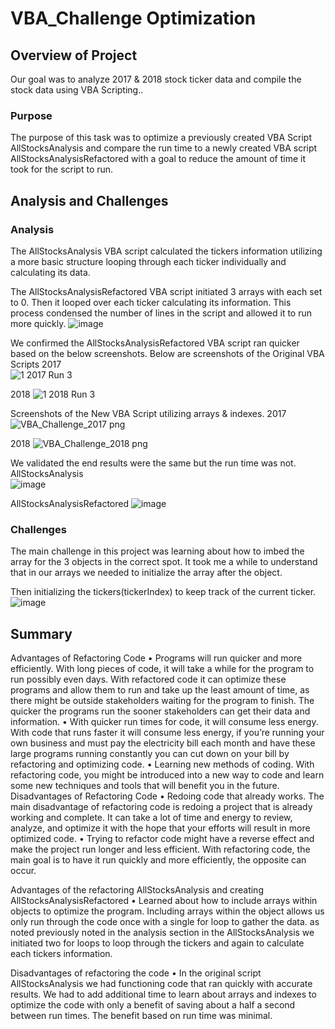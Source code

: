 # VBA_Challenge Optimization
## Overview of Project 
Our goal was to analyze 2017 & 2018 stock ticker data and compile the stock data using VBA Scripting..  
### Purpose
The purpose of this task was to optimize a previously created VBA Script AllStocksAnalysis and compare the run time to a newly created VBA script AllStocksAnalysisRefactored with a goal to reduce the amount of time it took for the script to run. 
## Analysis and Challenges
### Analysis
The AllStocksAnalysis VBA script calculated the tickers information utilizing a more basic structure looping through each ticker individually and calculating its data.  
 
The AllStocksAnalysisRefactored VBA script initiated 3 arrays with each set to 0.  Then it looped over each ticker calculating its information.  This process condensed the number of lines in the script and allowed it to run more quickly. 
![image](https://user-images.githubusercontent.com/109490755/197906206-1c8412a3-5bd2-4a27-9e80-53bdb095eb62.png)

 

We confirmed the AllStocksAnalysisRefactored VBA script ran quicker based on the below screenshots.
Below are screenshots of the Original VBA Scripts
2017						
![1  2017 Run 3](https://user-images.githubusercontent.com/109490755/197905986-d5bd3efa-3237-4848-9002-f161cd50f753.png)

2018
![1  2018 Run 3](https://user-images.githubusercontent.com/109490755/197906000-39ff5d00-49ca-4254-9ae5-c8a84a34a3cb.png)


Screenshots of the New VBA Script utilizing arrays & indexes.
2017						
![VBA_Challenge_2017 png](https://user-images.githubusercontent.com/109490755/197905948-b5fffc4c-56f7-4bd7-b219-a3e4b6084f1d.png)

2018
![VBA_Challenge_2018 png](https://user-images.githubusercontent.com/109490755/197905960-35f4582e-a795-473d-adbc-d19eeb26de98.png)


We validated the end results were the same but the run time was not.
AllStocksAnalysis				   
![image](https://user-images.githubusercontent.com/109490755/197906078-67084065-29a8-47a5-b5b1-9e6f58044474.png)

AllStocksAnalysisRefactored
![image](https://user-images.githubusercontent.com/109490755/197906081-dc4f8cf0-32ba-4442-a40a-cf25f968ec83.png)



### Challenges
The main challenge in this project was learning about how to imbed the array for the 3 objects in the correct spot.  It took me a while to understand that in our arrays we needed to initialize the array after the object.
 
Then initializing the tickers(tickerIndex) to keep track of the current ticker.
![image](https://user-images.githubusercontent.com/109490755/197906158-878c39e0-5f30-4e95-bf2f-582225202016.png)
 




## Summary
Advantages of Refactoring Code
•	Programs will run quicker and more efficiently.  With long pieces of code, it will take a while for the program to run possibly even days.  With refactored code it can optimize these programs and allow them to run and take up the least amount of time, as there might be outside stakeholders waiting for the program to finish. The quicker the programs run the sooner stakeholders can get their data and information.
•	With quicker run times for code, it will consume less energy.  With code that runs faster it will consume less energy, if you’re running your own business and must pay the electricity bill each month and have these large programs running constantly you can cut down on your bill by refactoring and optimizing code.
•	Learning new methods of coding.  With refactoring code, you might be introduced into a new way to code and learn some new techniques and tools that will benefit you in the future.
Disadvantages of Refactoring Code
•	Redoing code that already works.  The main disadvantage of refactoring code is redoing a project that is already working and complete.  It can take a lot of time and energy to review, analyze, and optimize it with the hope that your efforts will result in more optimized code.
•	Trying to refactor code might have a reverse effect and make the project run longer and less efficient.  With refactoring code, the main goal is to have it run quickly and more efficiently, the opposite can occur.

Advantages of the refactoring AllStocksAnalysis and creating AllStocksAnalysisRefactored 
•	Learned about how to include arrays within objects to optimize the program.  Including arrays within the object allows us only run through the code once with a single for loop to gather the data.  as noted previously noted in the analysis section in the AllStocksAnalysis we initiated two for loops to loop through the tickers and again to calculate each tickers information.  
 

Disadvantages of refactoring the code
•	In the original script AllStocksAnalysis we had functioning code that ran quickly with accurate results.  We had to add additional time to learn about arrays and indexes to optimize the code with only a benefit of saving about a half a second between run times.  The benefit based on run time was minimal.  




